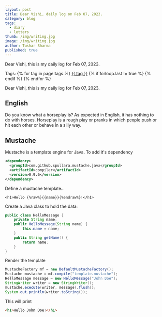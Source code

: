 ```yaml
---
layout: post
title: Dear Vishi, daily log on Feb 07, 2023.
category: blog
tags:
  - diary
  - letters
thumb: /img/writing.jpg
image: /img/writing.jpg
author: Tushar Sharma
published: true
---
```


Dear Vishi, this is my daily log for Feb 07, 2023.<!-- truncate_here -->
<p>Tags: {% for tag in page.tags %} <a class="mytag" href="/tag/{{ tag }}" title="View posts tagged with &quot;{{ tag }}&quot;">{{ tag }}</a>  {% if forloop.last != true %} {% endif %} {% endfor %} </p>

Dear Vishi, this is my daily log for Feb 07, 2023.

## English

Do you know what a horseplay is? As expected in English, it has nothing to do with horses. Horseplay is a rough play or pranks in which people push or hit each other or behave in a silly way. 


## Mustache 

Mustache is a template engine for Java. To add it's dependency

```xml
<dependency>
  <groupId>com.github.spullara.mustache.java</groupId>
  <artifactId>compiler</artifactId>
  <version>0.9.6</version>
</dependency>
```

Define a mustache template..

```
<h1>Hello {%raw%}{{name}}{%endraw%}!</h1>
```

Create a Java class to hold the data:

```java
public class HelloMessage {
    private String name;
    public HelloMessage(String name) {
        this.name = name;
    }
    public String getName() {
        return name;
    }
}
```

Render the template

```java
MustacheFactory mf = new DefaultMustacheFactory();
Mustache mustache = mf.compile("template.mustache");
HelloMessage message = new HelloMessage("John Doe");
StringWriter writer = new StringWriter();
mustache.execute(writer, message).flush();
System.out.println(writer.toString());
```

This will print

```html
<h1>Hello John Doe!</h1>
```

